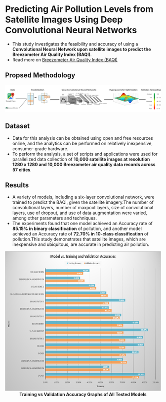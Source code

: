 # Predicting Air Pollution Levels from Satellite Images Using Deep Convolutional Neural Networks
- This study investigates the feasibility and accuracy of using a **Convolutional Neural Network upon satellite images to predict the Breezometer Air Quality Index (BAQI)**.
- Read more on [Breezometer Air Quality Index (BAQI)](https://blog.breezometer.com/breezometers-air-quality-index/)
## Propsed Methodology

![Methodology](https://github.com/arnavbansal1/SatellitePollutionCNN/blob/master/Images/Methodology.png)

## Dataset
- Data for this analysis can be obtained using open and free resources online, and the analytics can be performed on relatively inexpensive, consumer-grade hardware.  
- To perform the analysis, a set of scripts and applications were used for parallelized data collection of **10,000 satellite images at resolution 1280 x 1280 and 10,000 Breezometer air quality data records across 57 cities**.  

## Results
- A variety of models, including a six-layer convolutional network, were trained to predict the BAQI, given the satellite imagery.The number of convolutional layers, number of maxpool layers, size of convolutional layers, use of dropout, and use of data augmentation were varied, among other parameters and techniques.  
- The experiments found that one model achieved an Accuracy rate of **85.15% in binary classification** of pollution, and another model achieved an Accuracy rate of **72.70% in 10-class classification** of pollution.This study demonstrates that satellite images, which are inexpensive and ubiquitous, are accurate in predicting air pollution.

<p align="center">
<img src="https://github.com/AdiNarendra98/AI-for-Environment/blob/main/07.%20Satellite%20Data%20based%20Pollution%20Forecasting%20using%20CNNs/Images/Results.png " width="700" height="450"><br>
<b>Training vs Validation Accuracy Graphs of All Tested Models</b><br>
</p>



